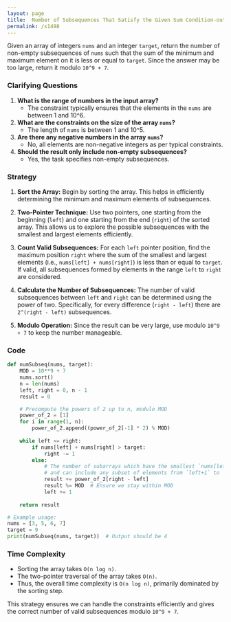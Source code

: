 ```yaml
---
layout: page
title:  Number of Subsequences That Satisfy the Given Sum Condition-out
permalink: /s1498
---
```


Given an array of integers `nums` and an integer `target`, return the number of non-empty subsequences of `nums` such that the sum of the minimum and maximum element on it is less or equal to `target`. Since the answer may be too large, return it modulo `10^9 + 7`.

### Clarifying Questions
1. **What is the range of numbers in the input array?** 
   - The constraint typically ensures that the elements in the `nums` are between 1 and 10^6.
2. **What are the constraints on the size of the array `nums`?**
   - The length of `nums` is between 1 and 10^5.
3. **Are there any negative numbers in the array `nums`?**
   - No, all elements are non-negative integers as per typical constraints.
4. **Should the result only include non-empty subsequences?**
   - Yes, the task specifies non-empty subsequences.

### Strategy

1. **Sort the Array:** 
   Begin by sorting the array. This helps in efficiently determining the minimum and maximum elements of subsequences.
   
2. **Two-Pointer Technique:** 
   Use two pointers, one starting from the beginning (`left`) and one starting from the end (`right`) of the sorted array. This allows us to explore the possible subsequences with the smallest and largest elements efficiently.

3. **Count Valid Subsequences:** 
   For each `left` pointer position, find the maximum position `right` where the sum of the smallest and largest elements (i.e., `nums[left] + nums[right]`) is less than or equal to `target`. If valid, all subsequences formed by elements in the range `left` to `right` are considered.

4. **Calculate the Number of Subsequences:**
   The number of valid subsequences between `left` and `right` can be determined using the power of two. Specifically, for every difference (`right - left`) there are `2^(right - left)` subsequences.

5. **Modulo Operation:**
   Since the result can be very large, use modulo `10^9 + 7` to keep the number manageable.

### Code

```python
def numSubseq(nums, target):
    MOD = 10**9 + 7
    nums.sort()
    n = len(nums)
    left, right = 0, n - 1
    result = 0

    # Precompute the powers of 2 up to n, modulo MOD
    power_of_2 = [1]
    for i in range(1, n):
        power_of_2.append((power_of_2[-1] * 2) % MOD)
    
    while left <= right:
        if nums[left] + nums[right] > target:
            right -= 1
        else:
            # The number of subarrays which have the smallest `nums[left]`
            # and can include any subset of elements from `left+1` to `right`
            result += power_of_2[right - left]
            result %= MOD  # Ensure we stay within MOD
            left += 1
    
    return result

# Example usage:
nums = [3, 5, 6, 7]
target = 9
print(numSubseq(nums, target))  # Output should be 4
```

### Time Complexity

- Sorting the array takes `O(n log n)`.
- The two-pointer traversal of the array takes `O(n)`.
- Thus, the overall time complexity is `O(n log n)`, primarily dominated by the sorting step.

This strategy ensures we can handle the constraints efficiently and gives the correct number of valid subsequences modulo `10^9 + 7`.